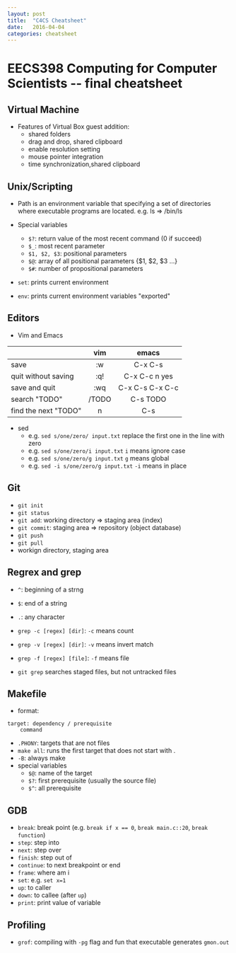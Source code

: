 ```yaml
---
layout: post
title:  "C4CS Cheatsheet"
date:   2016-04-04
categories: cheatsheet
---
```


# EECS398 Computing for Computer Scientists -- final cheatsheet

## Virtual Machine
* Features of Virtual Box guest addition:
	* shared folders
	* drag and drop, shared clipboard
	* enable resolution setting
	* mouse pointer integration
	* time  synchronization,shared clipboard

## Unix/Scripting
* Path is an environment variable that specifying a set of directories where executable programs are located. e.g. ls => /bin/ls
* Special variables	
	* `$?`: return value of the most recent command (0 if succeed)
	* `$_`: most recent parameter
	* `$1, $2, $3`: positional parameters
	* `$@`: array of all positional parameters {$1, $2, $3 ...}
	* `$#`: number of propositional parameters

* `set`: prints current environment
* `env`: prints current environment variables "exported"

## Editors
* Vim and Emacs

|   |vim|emacs|
|:---|:---:|:---:|
|save|:w|C-x C-s|
|quit without saving|:q!|C-x C-c n yes|
|save and quit|:wq|C-x C-s C-x C-c|
|search "TODO"|/TODO|C-s TODO|
|find the next "TODO"|n|C-s|

* sed
	* e.g. `sed s/one/zero/ input.txt` replace the first one in the line with zero
	* e.g. `sed s/one/zero/i input.txt` `i` means ignore case
	* e.g. `sed s/one/zero/g input.txt` `g` means global
	* e.g. `sed -i s/one/zero/g input.txt` `-i` means in place

## Git
* `git init`
* `git status`
* `git add`: working directory => staging area (index)
* `git commit`: staging area => repository (object database)
* `git push`
* `git pull`
* workign directory, staging area

## Regrex and grep
* `^`: beginning of a strng
* `$`: end of a string
* `.`: any character

* `grep -c [regex] [dir]`: `-c` means count
* `grep -v [regex] [dir]`: `-v` means invert match
* `grep -f [regex] [file]`: `-f` means file
* `git grep` searches staged files, but not untracked files

## Makefile
* format:

~~~
target: dependency / prerequisite
	command
~~~

* `.PHONY`: targets that are not files
* `make all`: runs the first target that does not start with .
* `-B`: always make
* special variables
	* `$@`: name of the target
	* `$?`: first prerequisite (usually the source file)
	* `$^`: all prerequisite

## GDB
* `break`: break point (e.g. `break if x == 0`, `break main.c::20`, `break function`)
* `step`: step into
* `next`: step over
* `finish`: step out of
* `continue`: to next breakpoint or end
* `frame`: where am i
* `set`: e.g. `set x=1`
* `up`: to caller
* `down`: to callee (after `up`)
* `print`: print value of variable


## Profiling
* `grof`: compiling with `-pg` flag and fun that executable generates `gmon.out`
